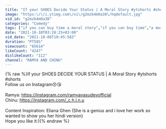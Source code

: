 ```yaml
---
title: "If your SHOES Decide Your Status | A Moral Story #ytshorts #shorts"
image: "https:\/\/i.ytimg.com\/vi\/g2mzb4mOa38\/hqdefault.jpg"
vid_id: "g2mzb4mOa38"
categories: "Comedy"
tags: ["if you can buy time a moral story","if you can buy time","a moral story"]
date: "2021-10-10T03:28:25+03:00"
vid_date: "2021-10-08T10:45:58Z"
duration: "PT58S"
viewcount: "65614"
likeCount: "4247"
dislikeCount: "112"
channel: "RAMYA AND CHINU"
---
```

{% raw %}If your SHOES DECIDE YOUR STATUS | A Moral Story #ytshorts #shorts<br />Follow us on Instagram😚😘<br /><br />Ramya: <a rel="nofollow" target="blank" href="https://instagram.com/ramyavasudevofficial">https://instagram.com/ramyavasudevofficial</a><br />Chinu: <a rel="nofollow" target="blank" href="https://instagram.com/_c.h.i.n.u">https://instagram.com/_c.h.i.n.u</a><br /><br />Content Inspiration: Eliana Ghen (She is a genius and i love her work so wanted to show you her hindi version)<br />Hope you like it:){% endraw %}

